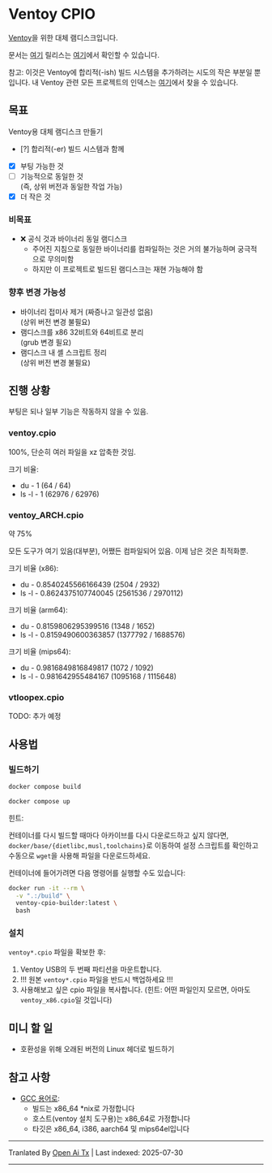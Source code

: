 # Ventoy CPIO

[Ventoy](https://github.com/ventoy/Ventoy)을 위한 대체 램디스크입니다.

문서는 [여기](https://github.com/fnr1r/ventoy-meta/tree/main/docs)
릴리스는 [여기](https://github.com/fnr1r/ventoy-cpio/releases)에서 확인할 수 있습니다.

참고: 이것은 Ventoy에 합리적(-ish) 빌드 시스템을 추가하려는 시도의
작은 부분일 뿐입니다. 내 Ventoy 관련 모든 프로젝트의 인덱스는
[여기](https://github.com/fnr1r/ventoy-meta)에서 찾을 수 있습니다.

## 목표

Ventoy용 대체 램디스크 만들기

- [?] 합리적(-er) 빌드 시스템과 함께
- [x] 부팅 가능한 것
- [ ] 기능적으로 동일한 것  
  (즉, 상위 버전과 동일한 작업 가능)
- [x] 더 작은 것

### 비목표

- ❌ 공식 것과 바이너리 동일 램디스크
  - 주어진 지침으로 동일한 바이너리를 컴파일하는 것은 거의
  불가능하며 궁극적으로 무의미함
  - 하지만 이 프로젝트로 빌드된 램디스크는 재현 가능해야 함

### 향후 변경 가능성

- 바이너리 접미사 제거 (짜증나고 일관성 없음)  
  (상위 버전 변경 불필요)
- 램디스크를 x86 32비트와 64비트로 분리  
  (grub 변경 필요)
- 램디스크 내 셸 스크립트 정리  
  (상위 버전 변경 불필요)

## 진행 상황

부팅은 되나 일부 기능은 작동하지 않을 수 있음.

### ventoy.cpio

100%, 단순히 여러 파일을 xz 압축한 것임.

크기 비율:

- du - 1 (64 / 64)
- ls -l - 1 (62976 / 62976)

### ventoy_ARCH.cpio

약 75%

모든 도구가 여기 있음(대부분), 어쨌든 컴파일되어 있음. 이제 남은 것은
최적화뿐.

크기 비율 (x86):

- du - 0.8540245566166439 (2504 / 2932)
- ls -l - 0.8624375107740045 (2561536 / 2970112)

크기 비율 (arm64):

- du - 0.8159806295399516 (1348 / 1652)
- ls -l - 0.8159490600363857 (1377792 / 1688576)

크기 비율 (mips64):

- du - 0.9816849816849817 (1072 / 1092)
- ls -l - 0.981642955484167 (1095168 / 1115648)

### vtloopex.cpio

TODO: 추가 예정

## 사용법

### 빌드하기

```sh
docker compose build
```

```sh
docker compose up
```
힌트:

컨테이너를 다시 빌드할 때마다 아카이브를 다시 다운로드하고 싶지 않다면,
`docker/base/{dietlibc,musl,toolchains}`로 이동하여 설정 스크립트를 확인하고
수동으로 `wget`을 사용해 파일을 다운로드하세요.

컨테이너에 들어가려면 다음 명령어를 실행할 수도 있습니다:


```sh
docker run -it --rm \
  -v ".:/build" \
  ventoy-cpio-builder:latest \
  bash
```
### 설치

`ventoy*.cpio` 파일을 확보한 후:

1. Ventoy USB의 두 번째 파티션을 마운트합니다.
1. !!! 원본 `ventoy*.cpio` 파일을 반드시 백업하세요 !!!
1. 사용해보고 싶은 cpio 파일을 복사합니다. (힌트: 어떤 파일인지 모르면,
  아마도 `ventoy_x86.cpio`일 것입니다)

## 미니 할 일

- 호환성을 위해 오래된 버전의 Linux 헤더로 빌드하기

## 참고 사항

- [GCC 용어로](https://gcc.gnu.org/onlinedocs/gccint/Configure-Terms.html):
  - 빌드는 x86_64 *nix로 가정합니다
  - 호스트(ventoy 설치 도구용)는 x86_64로 가정합니다
  - 타깃은 x86_64, i386, aarch64 및 mips64el입니다



---

Tranlated By [Open Ai Tx](https://github.com/OpenAiTx/OpenAiTx) | Last indexed: 2025-07-30

---